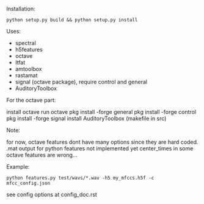 Installation:

	python setup.py build && python setup.py install

Uses:

- spectral
- h5features
- octave
- ltfat
- amtoolbox
- rastamat
- signal (octave package), require control and general
- AuditoryToolbox


For the octave part:

install octave
run octave
pkg install -forge general
pkg install -forge control
pkg install -forge signal
install AuditoryToolbox (makefile in src)


Note:

for now, octave features dont have many options since they are hard coded.
.mat output for python features not implemented yet
center_times in some octave features are wrong...


Example:

	python features.py test/wavs/*.wav -h5 my_mfccs.h5f -c mfcc_config.json

see config options at config_doc.rst
